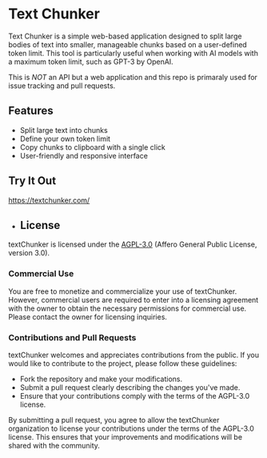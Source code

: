 # Text Chunker

Text Chunker is a simple web-based application designed to split large bodies of text into smaller, manageable chunks based on a user-defined token limit. This tool is particularly useful when working with AI models with a maximum token limit, such as GPT-3 by OpenAI.

This is *NOT* an API but a web application and this repo is primaraly used for issue tracking and pull requests.

## Features

- Split large text into chunks
- Define your own token limit
- Copy chunks to clipboard with a single click
- User-friendly and responsive interface

## Try It Out
https://textchunker.com/

- ## License

textChunker is licensed under the [AGPL-3.0](https://www.gnu.org/licenses/agpl-3.0.en.html) (Affero General Public License, version 3.0).

### Commercial Use

You are free to monetize and commercialize your use of textChunker. However, commercial users are required to enter into a licensing agreement with the owner to obtain the necessary permissions for commercial use. Please contact the owner for licensing inquiries.

### Contributions and Pull Requests

textChunker welcomes and appreciates contributions from the public. If you would like to contribute to the project, please follow these guidelines:

- Fork the repository and make your modifications.
- Submit a pull request clearly describing the changes you've made.
- Ensure that your contributions comply with the terms of the AGPL-3.0 license.

By submitting a pull request, you agree to allow the textChunker organization to license your contributions under the terms of the AGPL-3.0 license. This ensures that your improvements and modifications will be shared with the community.
